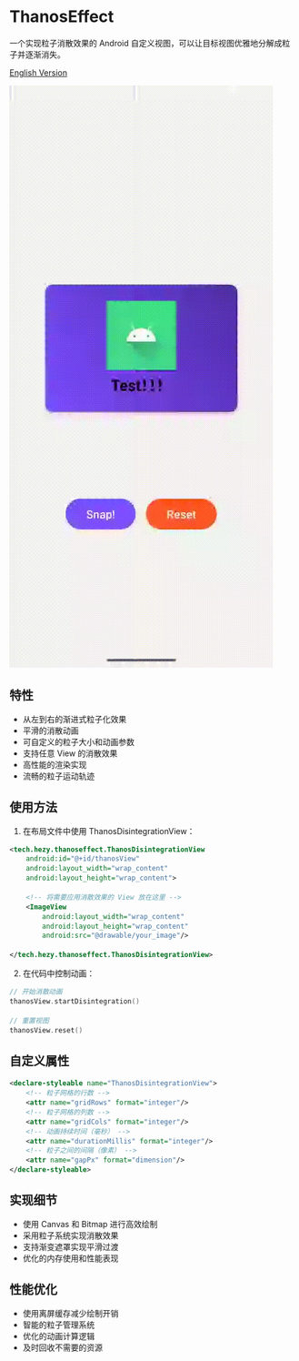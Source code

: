 # ThanosEffect

一个实现粒子消散效果的 Android 自定义视图，可以让目标视图优雅地分解成粒子并逐渐消失。

[English Version](README_EN.md)

![演示](demo.gif)

## 特性

- 从左到右的渐进式粒子化效果
- 平滑的消散动画
- 可自定义的粒子大小和动画参数
- 支持任意 View 的消散效果
- 高性能的渲染实现
- 流畅的粒子运动轨迹

## 使用方法

1. 在布局文件中使用 ThanosDisintegrationView：

```xml
<tech.hezy.thanoseffect.ThanosDisintegrationView
    android:id="@+id/thanosView"
    android:layout_width="wrap_content"
    android:layout_height="wrap_content">
    
    <!-- 将需要应用消散效果的 View 放在这里 -->
    <ImageView
        android:layout_width="wrap_content"
        android:layout_height="wrap_content"
        android:src="@drawable/your_image"/>
        
</tech.hezy.thanoseffect.ThanosDisintegrationView>
```

2. 在代码中控制动画：

```kotlin
// 开始消散动画
thanosView.startDisintegration()

// 重置视图
thanosView.reset()
```

## 自定义属性

```xml
<declare-styleable name="ThanosDisintegrationView">
    <!-- 粒子网格的行数 -->
    <attr name="gridRows" format="integer"/>
    <!-- 粒子网格的列数 -->
    <attr name="gridCols" format="integer"/>
    <!-- 动画持续时间（毫秒） -->
    <attr name="durationMillis" format="integer"/>
    <!-- 粒子之间的间隔（像素） -->
    <attr name="gapPx" format="dimension"/>
</declare-styleable>
```

## 实现细节

- 使用 Canvas 和 Bitmap 进行高效绘制
- 采用粒子系统实现消散效果
- 支持渐变遮罩实现平滑过渡
- 优化的内存使用和性能表现

## 性能优化

- 使用离屏缓存减少绘制开销
- 智能的粒子管理系统
- 优化的动画计算逻辑
- 及时回收不需要的资源

